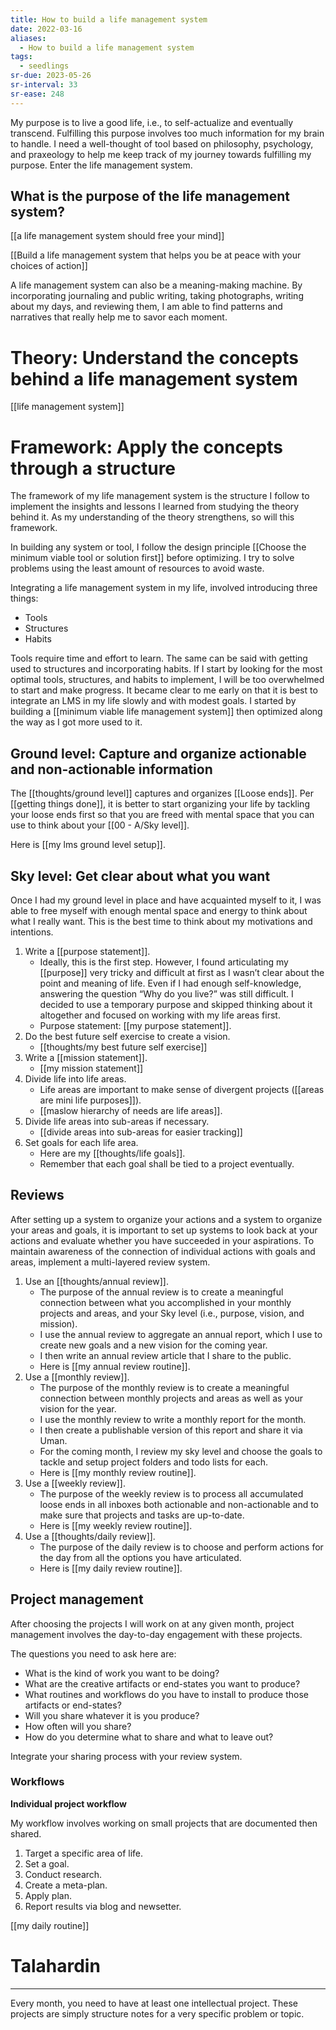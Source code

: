 ```yaml
---
title: How to build a life management system
date: 2022-03-16
aliases:
  - How to build a life management system
tags:
  - seedlings
sr-due: 2023-05-26
sr-interval: 33
sr-ease: 248
---
```

My purpose is to live a good life, i.e., to self-actualize and eventually transcend. Fulfilling this purpose involves too much information for my brain to handle. I need a well-thought of tool based on philosophy, psychology, and praxeology to help me keep track of my journey towards fulfilling my purpose. Enter the life management system.

## What is the purpose of the life management system?

[[a life management system should free your mind]]

[[Build a life management system that helps you be at peace with your choices of action]]

A life management system can also be a meaning-making machine. By incorporating journaling and public writing, taking photographs, writing about my days, and reviewing them, I am able to find patterns and narratives that really help me to savor each moment.

# Theory: Understand the concepts behind a life management system

[[life management system]]

# Framework: Apply the concepts through a structure

The framework of my life management system is the structure I follow to implement the insights and lessons I learned from studying the theory behind it. As my understanding of the theory strengthens, so will this framework.

In building any system or tool, I follow the design principle [[Choose the minimum viable tool or solution first]] before optimizing. I try to solve problems using the least amount of resources to avoid waste.

Integrating a life management system in my life, involved introducing three things:

- Tools
- Structures
- Habits

Tools require time and effort to learn. The same can be said with getting used to structures and incorporating habits. If I start by looking for the most optimal tools, structures, and habits to implement, I will be too overwhelmed to start and make progress. It became clear to me early on that it is best to integrate an LMS in my life slowly and with modest goals. I started by building a [[minimum viable life management system]] then optimized along the way as I got more used to it.

## Ground level: Capture and organize actionable and non-actionable information

The [[thoughts/ground level]] captures and organizes [[Loose ends]]. Per [[getting things done]], it is better to start organizing your life by tackling your loose ends first so that you are freed with mental space that you can use to think about your [[00 - A/Sky level]].

Here is [[my lms ground level setup]].

## Sky level: Get clear about what you want

Once I had my ground level in place and have acquainted myself to it, I was able to free myself with enough mental space and energy to think about what I really want. This is the best time to think about my motivations and intentions.

1. Write a [[purpose statement]].
   - Ideally, this is the first step. However, I found articulating my [[purpose]] very tricky and difficult at first as I wasn’t clear about the point and meaning of life. Even if I had enough self-knowledge, answering the question “Why do you live?” was still difficult. I decided to use a temporary purpose and skipped thinking about it altogether and focused on working with my life areas first.
   - Purpose statement: [[my purpose statement]].
1. Do the best future self exercise to create a vision.
   - [[thoughts/my best future self exercise]]
1. Write a [[mission statement]].
   - [[my mission statement]]
1. Divide life into life areas.
   - Life areas are important to make sense of divergent projects ([[areas are mini life purposes]]).
   - [[maslow hierarchy of needs are life areas]].
1. Divide life areas into sub-areas if necessary.
   - [[divide areas into sub-areas for easier tracking]]
1. Set goals for each life area.
   - Here are my [[thoughts/life goals]].
   - Remember that each goal shall be tied to a project eventually.

## Reviews

After setting up a system to organize your actions and a system to organize your areas and goals, it is important to set up systems to look back at your actions and evaluate whether you have succeeded in your aspirations. To maintain awareness of the connection of individual actions with goals and areas, implement a multi-layered review system.

1. Use an [[thoughts/annual review]].
   - The purpose of the annual review is to create a meaningful connection between what you accomplished in your monthly projects and areas, and your Sky level (i.e., purpose, vision, and mission).
   - I use the annual review to aggregate an annual report, which I use to create new goals and a new vision for the coming year.
   - I then write an annual review article that I share to the public.
   - Here is [[my annual review routine]].
1. Use a [[monthly review]].
   - The purpose of the monthly review is to create a meaningful connection between monthly projects and areas as well as your vision for the year.
   - I use the monthly review to write a monthly report for the month.
   - I then create a publishable version of this report and share it via Uman.
   - For the coming month, I review my sky level and choose the goals to tackle and setup project folders and todo lists for each.
   - Here is [[my monthly review routine]].
1. Use a [[weekly review]].
   - The purpose of the weekly review is to process all accumulated loose ends in all inboxes both actionable and non-actionable and to make sure that projects and tasks are up-to-date.
   - Here is [[my weekly review routine]].
1. Use a [[thoughts/daily review]].
   - The purpose of the daily review is to choose and perform actions  for the day from all the options you have articulated.
   - Here is [[my daily review routine]].

## Project management

After choosing the projects I will work on at any given month, project management involves the day-to-day engagement with these projects.

The questions you need to ask here are:

- What is the kind of work you want to be doing?
- What are the creative artifacts or end-states you want to produce?
- What routines and workflows do you have to install to produce those artifacts or end-states?
- Will you share whatever it is you produce?
- How often will you share?
- How do you determine what to share and what to leave out?

Integrate your sharing process with your review system.

### Workflows

**Individual project workflow**

My workflow involves working on small projects that are documented then shared.

1. Target a specific area of life.
2. Set a goal.
3. Conduct research.
4. Create a meta-plan.
5. Apply plan.
6. Report results via blog and newsetter.

[[my daily routine]]

# Talahardin

***

Every month, you need to have at least one intellectual project. These projects are simply structure notes for a very specific problem or topic.
